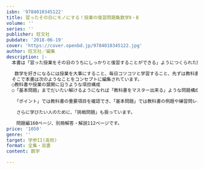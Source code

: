 ```yaml
---
isbn: '9784010345122'
title: 習ったその日にモノにする！授業の復習問題集数学Ⅱ・B
volume: ''
series: ''
publisher: 旺文社
pubdate: '2018-06-19'
cover: 'https://cover.openbd.jp/9784010345122.jpg'
author: 旺文社／編集
description: |-
  本書は「習った授業をその日のうちにしっかりと復習することができる」ようにつくられた問題集です。

   数学を好きになるには授業を大事にすること、毎日コツコツと学習すること、先ずは教科書の例題や練習問題が解けるようになることなどが大切だと思います。
  そこで本書は次のようなことをコンセプトに編集されています。
  ○教科書や授業の展開に沿うような項目構成
  ○「基本問題」までだいたい解けるようになれば「教科書をマスター出来る」ような問題構成

   「ポイント」では教科書の重要項目を確認でき、「基本問題」では教科書の例題や練習問レベルの問題を学習することができます。

  　さらに学びたい人のために、「挑戦問題」も扱っています。

  　問題編160ページ、別冊解答・解説112ページです。
price: '1050'
genre: ''
target: 学参II(高校)
format: 全集・双書
content: 数学

---
```

